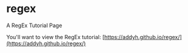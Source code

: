 # regex
A RegEx Tutorial Page

You'll want to view the RegEx tutorial: [https://addyh.github.io/regex/](https://addyh.github.io/regex/)
